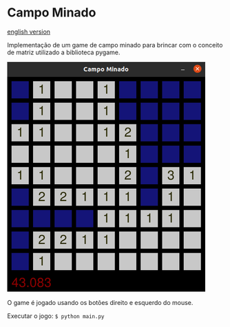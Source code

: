 # Campo Minado

[english version](README.md)

Implementação de um game de campo minado para brincar com o conceito de
matriz utilizado a biblioteca pygame.


![img.png](img.png)


O game é jogado usando os botões direito e esquerdo do mouse.

Executar o jogo: `$ python main.py`
